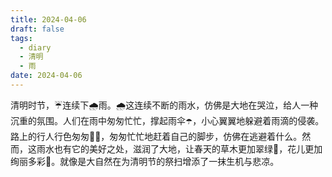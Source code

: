 ```yaml
---
title: 2024-04-06
draft: false
tags:
  - diary
  - 清明
  - 雨
date: 2024-04-06
---
```

清明时节，☔️连续下🌧️雨。🌧️这连续不断的雨水，仿佛是大地在哭泣，给人一种沉重的氛围。人们在雨中匆匆忙忙，撑起雨伞☂️，小心翼翼地躲避着雨滴的侵袭。路上的行人行色匆匆🚶‍♂️，匆匆忙忙地赶着自己的脚步，仿佛在逃避着什么。然而，这雨水也有它的美好之处，滋润了大地，让春天的草木更加翠绿🌿，花儿更加绚丽多彩💐。就像是大自然在为清明节的祭扫增添了一抹生机与悲凉。

